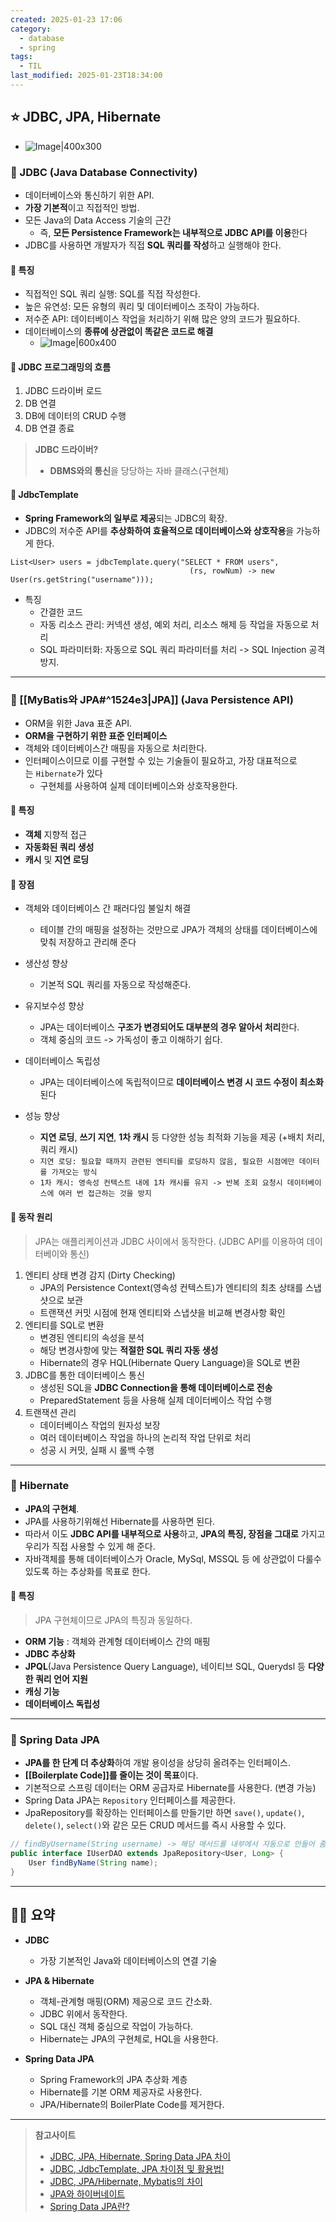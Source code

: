 ```yaml
---
created: 2025-01-23 17:06
category:
  - database
  - spring
tags:
  - TIL
last_modified: 2025-01-23T18:34:00
---
```

## ⭐ JDBC, JPA, Hibernate
- ![Image|400x300](https://media2.dev.to/dynamic/image/width=800%2Cheight=%2Cfit=scale-down%2Cgravity=auto%2Cformat=auto/https%3A%2F%2Fdev-to-uploads.s3.amazonaws.com%2Fuploads%2Farticles%2F4lkueej7s72jhmsccjlw.png)

### 🍪 JDBC (Java Database Connectivity)
- 데이터베이스와 통신하기 위한 API.
- **가장 기본적**이고 직접적인 방법.
- 모든 Java의 Data Access 기술의 근간  
	- 즉, **모든 Persistence Framework는 내부적으로 JDBC API를 이용**한다
- JDBC를 사용하면 개발자가 직접 **SQL 쿼리를 작성**하고 실행해야 한다.
#### 🍬 특징
- 직접적인 SQL 쿼리 실행: SQL를 직접 작성한다.
- 높은 유연성: 모든 유형의 쿼리 및 데이터베이스 조작이 가능하다.
- 저수준 API: 데이터베이스 작업을 처리하기 위해 많은 양의 코드가 필요하다.
- 데이터베이스의 **종류에 상관없이 똑같은 코드로 해결** 
	- ![Image|600x400](https://codingnomads.com/images/91623cb8-cb37-474a-e930-dbe65fcf9800/public)
#### 🍬 JDBC 프로그래밍의 흐름
1. JDBC 드라이버 로드
2. DB 연결
3. DB에 데이터의 CRUD 수행
4. DB 연결 종료

> **JDBC 드라이버?**
> - **DBMS와의 통신**을 당당하는 자바 클래스(구현체)

#### 🍬 JdbcTemplate
- **Spring Framework의 일부로 제공**되는 JDBC의 확장.
- JDBC의 저수준 API를 **추상화하여 효율적으로 데이터베이스와 상호작용**을 가능하게 한다.

```
List<User> users = jdbcTemplate.query("SELECT * FROM users", 
                                        (rs, rowNum) -> new User(rs.getString("username")));
```

- 특징
	- 간결한 코드
	- 자동 리소스 관리: 커넥션 생성, 예외 처리, 리소스 해제 등 작업을 자동으로 처리
	- SQL 파라미터화: 자동으로 SQL 쿼리 파라미터를 처리 -> SQL Injection 공격 방지.
---
### 🍪 [[MyBatis와 JPA#^1524e3|JPA]] (Java Persistence API)
- ORM을 위한 Java 표준 API.
- **ORM을 구현하기 위한 표준 인터페이스**
- 객체와 데이터베이스간 매핑을 자동으로 처리한다.
- 인터페이스이므로 이를 구현할 수 있는 기술들이 필요하고, 가장 대표적으로는 `Hibernate`가 있다
	- 구현체를 사용하여 실제 데이터베이스와 상호작용한다.
#### 🍬 특징
- **객체** 지향적 접근
- **자동화된 쿼리 생성**
- **캐시** 및 **지연 로딩**

#### 🍬 장점
- 객체와 데이터베이스 간 패러다임 불일치 해결
	- 테이블 간의 매핑을 설정하는 것만으로 JPA가 객체의 상태를 데이터베이스에 맞춰 저장하고 관리해 준다

- 생산성 향상
	- 기본적 SQL 쿼리를 자동으로 작성해준다.

- 유지보수성 향상
	- JPA는 데이터베이스 **구조가 변경되어도 대부분의 경우 알아서 처리**한다.
	- 객체 중심의 코드 -> 가독성이 좋고 이해하기 쉽다.

- 데이터베이스 독립성
	- JPA는 데이터베이스에 독립적이므로 **데이터베이스 변경 시 코드 수정이 최소화**된다

- 성능 향상
	- **지연 로딩**, **쓰기 지연**, **1차 캐시** 등 다양한 성능 최적화 기능을 제공 (+배치 처리, 쿼리 캐시)
	- `지연 로딩: 필요할 때까지 관련된 엔티티를 로딩하지 않음, 필요한 시점에만 데이터를 가져오는 방식`
	- `1차 캐시: 영속성 컨텍스트 내에 1차 캐시를 유지 -> 반복 조회 요청시 데이터베이스에 여러 번 접근하는 것을 방지`

#### 🍬 동작 원리
> JPA는 애플리케이션과 JDBC 사이에서 동작한다. (JDBC API를 이용하여 데이터베이와 통신)

1. 엔티티 상태 변경 감지 (Dirty Checking)
	- JPA의 Persistence Context(영속성 컨텍스트)가 엔티티의 최초 상태를 스냅샷으로 보관
	- 트랜잭션 커밋 시점에 현재 엔티티와 스냅샷을 비교해 변경사항 확인
2. 엔티티를 SQL로 변환
	- 변경된 엔티티의 속성을 분석
	- 해당 변경사항에 맞는 **적절한 SQL 쿼리 자동 생성**
	- Hibernate의 경우 HQL(Hibernate Query Language)을 SQL로 변환
3. JDBC를 통한 데이터베이스 통신
	- 생성된 SQL을 **JDBC Connection을 통해 데이터베이스로 전송**
	- PreparedStatement 등을 사용해 실제 데이터베이스 작업 수행
4. 트랜잭션 관리
	- 데이터베이스 작업의 원자성 보장
	- 여러 데이터베이스 작업을 하나의 논리적 작업 단위로 처리
	- 성공 시 커밋, 실패 시 롤백 수행

---
### 🍪 Hibernate
- **JPA의 구현체**.
- JPA를 사용하기위해선 Hibernate를 사용하면 된다.
- 따라서 이도 **JDBC API를 내부적으로 사용**하고, **JPA의 특징, 장점을 그대로** 가지고 우리가 직접 사용할 수 있게 해 준다.
- 자바객체를 통해 데이터베이스가 Oracle, MySql, MSSQL 등 에 상관없이 다룰수 있도록 하는 추상화를 목표로 한다.

#### 🍬 특징
> JPA 구현체이므로 JPA의 특징과 동일하다.
- **ORM 기능** : 객체와 관계형 데이터베이스 간의 매핑
- **JDBC 추상화**
- **JPQL**(Java Persistence Query Language), 네이티브 SQL, Querydsl 등 **다양한 쿼리 언어 지원**
- **캐싱 기능**
- **데이터베이스 독립성**
---
### 🍪 Spring Data JPA
- **JPA를 한 단계 더 추상화**하여 개발 용이성을 상당히 올려주는 인터페이스.
- **[[Boilerplate Code]]를 줄이는 것이 목표**이다.
- 기본적으로 스프링 데이터는 ORM 공급자로 Hibernate를 사용한다. (변경 가능)
- Spring Data JPA는 `Repository` 인터페이스를 제공한다.
- JpaRepository를 확장하는 인터페이스를 만들기만 하면 `save()`, `update()`, `delete()`, `select()`와 같은 모든 CRUD 메서드를 즉시 사용할 수 있다.
```java
// findByUsername(String username) -> 해당 매서드를 내부에서 자동으로 만들어 줌
public interface IUserDAO extends JpaRepository<User, Long> {  
	User findByName(String name);  
}
```

---
## 🧙‍♂️ 요약
- **JDBC**
	- 가장 기본적인 Java와 데이터베이스의 연결 기술

- **JPA & Hibernate**
	- 객체-관계형 매핑(ORM) 제공으로 코드 간소화.
	- JDBC 위에서 동작한다.
	- SQL 대신 객체 중심으로 작업이 가능하다.
	- Hibernate는 JPA의 구현체로, HQL을 사용한다.

- **Spring Data JPA**
	- Spring Framework의 JPA 추상화 계층
	- Hibernate를 기본 ORM 제공자로 사용한다.
	- JPA/Hibernate의 BoilerPlate Code를 제거한다.
---
> **참고사이트**
> - [JDBC, JPA, Hibernate, Spring Data JPA 차이](https://velog.io/@pppp0722/JDBC-JPA-Hibernate-Spring-Data-JPA-%EC%B0%A8%EC%9D%B4)
> - [JDBC, JdbcTemplate, JPA 차이점 및 활용법!](https://perfect-dev.tistory.com/30)
> - [JDBC, JPA/Hibernate, Mybatis의 차이](https://proglish.tistory.com/78)
> - [JPA와 하이버네이트](https://chaeyami.tistory.com/256)
> - [Spring Data JPA란?](https://velog.io/@yebali/Spring-Data-JPA%EB%9E%80)

